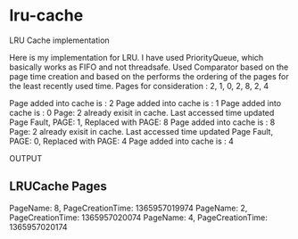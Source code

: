 # lru-cache
LRU Cache implementation


Here is my implementation for LRU. I have used PriorityQueue, which basically works as FIFO and not threadsafe. Used Comparator based on the page time creation and based on the performs the ordering of the pages for the least recently used time.
Pages for consideration : 2, 1, 0, 2, 8, 2, 4

Page added into cache is : 2
Page added into cache is : 1
Page added into cache is : 0
Page: 2 already exisit in cache. Last accessed time updated
Page Fault, PAGE: 1, Replaced with PAGE: 8
Page added into cache is : 8
Page: 2 already exisit in cache. Last accessed time updated
Page Fault, PAGE: 0, Replaced with PAGE: 4
Page added into cache is : 4

OUTPUT

LRUCache Pages
-------------
PageName: 8, PageCreationTime: 1365957019974
PageName: 2, PageCreationTime: 1365957020074
PageName: 4, PageCreationTime: 1365957020174
